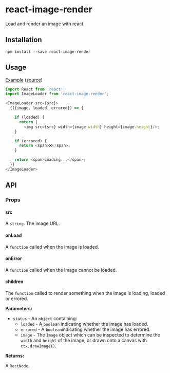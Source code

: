 # react-image-render

Load and render an image with react.

## Installation

```
npm install --save react-image-render
```

## Usage

[Example](https://jameslnewell.github.io/react-image-render/) ([source](https://github.com/jameslnewell/react-image-render/blob/master/example/App.js#L8))

```js
import React from 'react';
import ImageLoader from 'react-image-render';

<ImageLoader src={src}>
  {({image, loaded, errored}) => {

    if (loaded) {
      return (
        <img src={src} width={image.width} height={image.height}/>;
    }

    if (errored) {
      return <span>❌</span>;
    }

    return <span>Loading...</span>;
  }}
</ImageLoader>
```

## API

### Props

#### src

A `string`. The image URL.

#### onLoad

A `function` called when the image is loaded.

#### onError

A `function` called when the image cannot be loaded.

#### children

The `function` called to render something when the image is loading, loaded or errored.

**Parameters:**

- `status` - An `object` containing:
  - `loaded` - A `boolean` indicating whether the image has loaded.
  - `errored` - A `boolean`indicating whether the image has errored.
  - `image` - The `Image` object which can be inspected to determine the `width` and `height` of the image, or drawn onto a canvas with `ctx.drawImage()`.

**Returns:**

A `RectNode`.